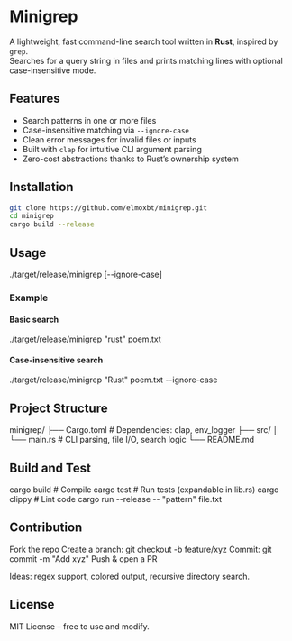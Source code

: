 # Minigrep

A lightweight, fast command-line search tool written in **Rust**, inspired by `grep`.  
Searches for a query string in files and prints matching lines with optional case-insensitive mode.

## Features
- Search patterns in one or more files  
- Case-insensitive matching via `--ignore-case`  
- Clean error messages for invalid files or inputs  
- Built with `clap` for intuitive CLI argument parsing  
- Zero-cost abstractions thanks to Rust’s ownership system  

## Installation

```bash
git clone https://github.com/elmoxbt/minigrep.git
cd minigrep
cargo build --release
```
## Usage
./target/release/minigrep <QUERY> <FILE> [--ignore-case]

### Example
#### Basic search
./target/release/minigrep "rust" poem.txt

#### Case-insensitive search
./target/release/minigrep "Rust" poem.txt --ignore-case

## Project Structure

minigrep/
├── Cargo.toml      # Dependencies: clap, env_logger
├── src/
│   └── main.rs     # CLI parsing, file I/O, search logic
└── README.md

## Build and Test

cargo build          # Compile
cargo test           # Run tests (expandable in lib.rs)
cargo clippy         # Lint code
cargo run --release -- "pattern" file.txt

## Contribution

Fork the repo
Create a branch: git checkout -b feature/xyz
Commit: git commit -m "Add xyz"
Push & open a PR

Ideas: regex support, colored output, recursive directory search.

## License

MIT License – free to use and modify.
